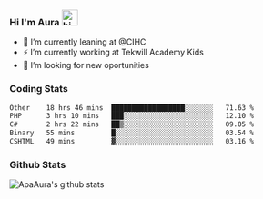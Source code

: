 ### Hi I'm Aura <img src="https://user-images.githubusercontent.com/1303154/88677602-1635ba80-d120-11ea-84d8-d263ba5fc3c0.gif" width="28px" alt="hi">

- 🔭 I’m currently leaning at @CIHC
- ⚡ I’m currently working at Tekwill Academy Kids
- 🤔 I’m looking for new oportunities


### Coding Stats

<!--START_SECTION:waka-->

```txt
Other    18 hrs 46 mins  ██████████████████░░░░░░░   71.63 %
PHP      3 hrs 10 mins   ███░░░░░░░░░░░░░░░░░░░░░░   12.10 %
C#       2 hrs 22 mins   ██▒░░░░░░░░░░░░░░░░░░░░░░   09.05 %
Binary   55 mins         █░░░░░░░░░░░░░░░░░░░░░░░░   03.54 %
CSHTML   49 mins         ▓░░░░░░░░░░░░░░░░░░░░░░░░   03.16 %
```

<!--END_SECTION:waka-->

### Github Stats

![ApaAura's github stats](https://github-readme-stats.vercel.app/api?username=ApaAura&count_private=true&theme=tokyonight&hide=contribs,prs)
